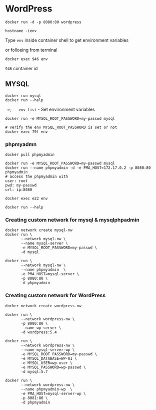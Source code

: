 # WordPress
```
docker run -d -p 8080:80 wordpress

hostname -ienv

```
Type `env` inside container shell to get environment variables

or folloeing from terminal
```
docker exec 946 env
```
`946` container id

## MYSQL
```
docker run mysql
docker run --help
```
  `-e, --env list` -   Set environment variables

```
docker run -e MYSQL_ROOT_PASSWORD=my-passwd mysql

# verify the env MYSQL_ROOT_PASSWORD is set or not
docker exec 79f env
```

### phpmyadmn
```
docker pull phpmyadmin

docker run -e MYSQL_ROOT_PASSWORD=my-passwd mysql
docker run --name phpmyadmin -d -e PMA_HOST=172.17.0.2 -p 8080:80 phpmyadmin
# access the phpmyadmin with
user: root
pwd: my-passwd
url: ip:8080

docker exec e22 env
```
`docker run --help`    

### Creating custom network for mysql & mysqlphpadmin
```
docker network create mysql-nw
docker run \
       --network mysql-nw \
       --name mysql-server \
       -e MYSQL_ROOT_PASSWORD=my-passwd \
       -d mysql

docker run \
       --network mysql-nw \
       --name phpmyadmin  \
       -e PMA_HOST=mysql-server \
       -p 8080:80 \
       -d phpmyadmin
```

### Creating custom network for WordPress 
```
docker network create wordpress-nw

docker run \
       --network wordpress-nw \
       -p 8080:80 \
       --name wp-server \
       -d wordpress:5.4

docker run \
       --network wordpress-nw \
       --name mysql-server-wp \
       -e MYSQL_ROOT_PASSWORD=my-passwd \
       -e MYSQL_DATABASE=WP-01 \
       -e MYSQL_USER=wp-user \
       -e MYSQL_PASSWORD=wp-passwd \
       -d mysql:5.7

docker run \
       --network wordpress-nw \
       --name phpmyadmin-wp  \
       -e PMA_HOST=mysql-server-wp \
       -p 8081:80 \
       -d phpmyadmin
```